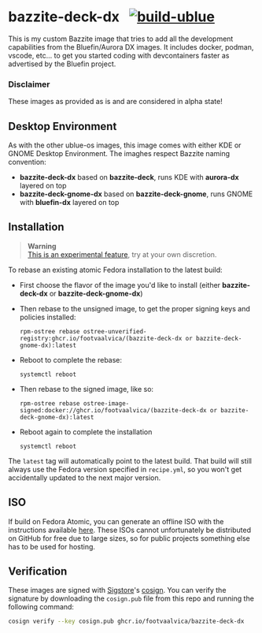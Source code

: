 # bazzite-deck-dx &nbsp; [![build-ublue](https://github.com/footvaalvica/bazzite-deck-dx/actions/workflows/build.yml/badge.svg)](https://github.com/footvaalvica/bazzite-deck-dx/actions/workflows/build.yml)

This is my custom Bazzite image that tries to add all the development capabilities from the Bluefin/Aurora DX images.
It includes docker, podman, vscode, etc... to get you started coding with devcontainers faster as advertised by the Bluefin project.

### Disclaimer  
These images as provided as is and are considered in alpha state!

## Desktop Environment
As with the other ublue-os images, this image comes with either KDE or GNOME Desktop Environment.
The imaghes respect Bazzite naming convention:
- **bazzite-deck-dx** based on **bazzite-deck**, runs KDE with **aurora-dx** layered on top
- **bazzite-deck-gnome-dx** based on **bazzite-deck-gnome**, runs GNOME with **bluefin-dx** layered on top

## Installation

> **Warning**  
> [This is an experimental feature](https://www.fedoraproject.org/wiki/Changes/OstreeNativeContainerStable), try at your own discretion.

To rebase an existing atomic Fedora installation to the latest build:

- First choose the flavor of the image you'd like to install (either **bazzite-deck-dx** or **bazzite-deck-gnome-dx**)

- Then rebase to the unsigned image, to get the proper signing keys and policies installed:
  ```
  rpm-ostree rebase ostree-unverified-registry:ghcr.io/footvaalvica/(bazzite-deck-dx or bazzite-deck-gnome-dx):latest
  ```
- Reboot to complete the rebase:
  ```
  systemctl reboot
  ```
- Then rebase to the signed image, like so:
  ```
  rpm-ostree rebase ostree-image-signed:docker://ghcr.io/footvaalvica/(bazzite-deck-dx or bazzite-deck-gnome-dx):latest
  ```
- Reboot again to complete the installation
  ```
  systemctl reboot
  ```

The `latest` tag will automatically point to the latest build. That build will still always use the Fedora version specified in `recipe.yml`, so you won't get accidentally updated to the next major version.

## ISO

If build on Fedora Atomic, you can generate an offline ISO with the instructions available [here](https://blue-build.org/learn/universal-blue/#fresh-install-from-an-iso). These ISOs cannot unfortunately be distributed on GitHub for free due to large sizes, so for public projects something else has to be used for hosting.

## Verification

These images are signed with [Sigstore](https://www.sigstore.dev/)'s [cosign](https://github.com/sigstore/cosign). You can verify the signature by downloading the `cosign.pub` file from this repo and running the following command:

```bash
cosign verify --key cosign.pub ghcr.io/footvaalvica/bazzite-deck-dx
```
